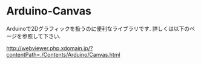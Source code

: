 # Arduino-Canvas

Arduinoで2Dグラフィックを扱うのに便利なライブラリです.
詳しくは以下のページを参照して下さい.

http://webviewer.php.xdomain.jp/?contentPath=./Contents/Arduino/Canvas.html
